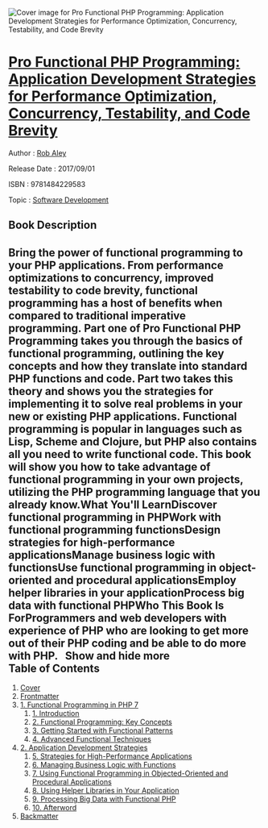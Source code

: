 ![Cover image for Pro Functional PHP Programming: Application Development Strategies for Performance Optimization, Concurrency, Testability, and Code Brevity](https://imgdetail.ebookreading.net/cover/cover/20200215/EB9781484229583.jpg)

[Pro Functional PHP Programming: Application Development Strategies for Performance Optimization, Concurrency, Testability, and Code Brevity](https://ebookreading.net/view/book/Pro+Functional+PHP+Programming%3A+Application+Development+Strategies+for+Performance+Optimization%2C+Concurrency%2C+Testability%2C+and+Code+Brevity-EB9781484229583_1.html "Pro Functional PHP Programming: Application Development Strategies for Performance Optimization, Concurrency, Testability, and Code Brevity")
====================================================================================================================

Author : [Rob Aley](https://ebookreading.net/search/author/Rob+Aley)

Release Date : 2017/09/01

ISBN : 9781484229583

Topic : [Software Development](https://ebookreading.net/search/category/software-development)

Book Description
-----------------

 Bring the power of functional programming to your PHP applications. From performance optimizations to concurrency, improved testability to code brevity, functional programming has a host of benefits when compared to traditional imperative programming. Part one of Pro Functional PHP Programming takes you through the basics of functional programming, outlining the key concepts and how they translate into standard PHP functions and code. Part two takes this theory and shows you the strategies for implementing it to solve real problems in your new or existing PHP applications. Functional programming is popular in languages such as Lisp, Scheme and Clojure, but PHP also contains all you need to write functional code. This book will show you how to take advantage of functional programming in your own projects, utilizing the PHP programming language that you already know.What You'll LearnDiscover functional programming in PHPWork with functional programming functionsDesign strategies for high-performance applicationsManage business logic with functionsUse functional programming in object-oriented and procedural applicationsEmploy helper libraries in your applicationProcess big data with functional PHPWho This Book Is ForProgrammers and web developers with experience of PHP who are looking to get more out of their PHP coding and be able to do more with PHP.          Show and hide more                
Table of Contents
-----------------

1. [Cover](https://ebookreading.net/view/book/Pro+Functional+PHP+Programming%3A+Application+Development+Strategies+for+Performance+Optimization%2C+Concurrency%2C+Testability%2C+and+Code+Brevity-EB9781484229583_1.html)
1. [Frontmatter](https://ebookreading.net/view/book/Pro+Functional+PHP+Programming%3A+Application+Development+Strategies+for+Performance+Optimization%2C+Concurrency%2C+Testability%2C+and+Code+Brevity-EB9781484229583_2.html)
1. [1. Functional Programming in PHP 7](https://ebookreading.net/view/book/Pro+Functional+PHP+Programming%3A+Application+Development+Strategies+for+Performance+Optimization%2C+Concurrency%2C+Testability%2C+and+Code+Brevity-EB9781484229583_3.html)
    1. [1. Introduction](https://ebookreading.net/view/book/Pro+Functional+PHP+Programming%3A+Application+Development+Strategies+for+Performance+Optimization%2C+Concurrency%2C+Testability%2C+and+Code+Brevity-EB9781484229583_4.html)
    1. [2. Functional Programming: Key Concepts](https://ebookreading.net/view/book/Pro+Functional+PHP+Programming%3A+Application+Development+Strategies+for+Performance+Optimization%2C+Concurrency%2C+Testability%2C+and+Code+Brevity-EB9781484229583_5.html)
    1. [3. Getting Started with Functional Patterns](https://ebookreading.net/view/book/Pro+Functional+PHP+Programming%3A+Application+Development+Strategies+for+Performance+Optimization%2C+Concurrency%2C+Testability%2C+and+Code+Brevity-EB9781484229583_6.html)
    1. [4. Advanced Functional Techniques](https://ebookreading.net/view/book/Pro+Functional+PHP+Programming%3A+Application+Development+Strategies+for+Performance+Optimization%2C+Concurrency%2C+Testability%2C+and+Code+Brevity-EB9781484229583_7.html)
1. [2. Application Development Strategies](https://ebookreading.net/view/book/Pro+Functional+PHP+Programming%3A+Application+Development+Strategies+for+Performance+Optimization%2C+Concurrency%2C+Testability%2C+and+Code+Brevity-EB9781484229583_8.html)
    1. [5. Strategies for High-Performance Applications](https://ebookreading.net/view/book/Pro+Functional+PHP+Programming%3A+Application+Development+Strategies+for+Performance+Optimization%2C+Concurrency%2C+Testability%2C+and+Code+Brevity-EB9781484229583_9.html)
    1. [6. Managing Business Logic with Functions](https://ebookreading.net/view/book/Pro+Functional+PHP+Programming%3A+Application+Development+Strategies+for+Performance+Optimization%2C+Concurrency%2C+Testability%2C+and+Code+Brevity-EB9781484229583_10.html)
    1. [7. Using Functional Programming in Objected-Oriented and Procedural Applications](https://ebookreading.net/view/book/Pro+Functional+PHP+Programming%3A+Application+Development+Strategies+for+Performance+Optimization%2C+Concurrency%2C+Testability%2C+and+Code+Brevity-EB9781484229583_11.html)
    1. [8. Using Helper Libraries in Your Application](https://ebookreading.net/view/book/Pro+Functional+PHP+Programming%3A+Application+Development+Strategies+for+Performance+Optimization%2C+Concurrency%2C+Testability%2C+and+Code+Brevity-EB9781484229583_12.html)
    1. [9. Processing Big Data with Functional PHP](https://ebookreading.net/view/book/Pro+Functional+PHP+Programming%3A+Application+Development+Strategies+for+Performance+Optimization%2C+Concurrency%2C+Testability%2C+and+Code+Brevity-EB9781484229583_13.html)
    1. [10. Afterword](https://ebookreading.net/view/book/Pro+Functional+PHP+Programming%3A+Application+Development+Strategies+for+Performance+Optimization%2C+Concurrency%2C+Testability%2C+and+Code+Brevity-EB9781484229583_14.html)
1. [Backmatter](https://ebookreading.net/view/book/Pro+Functional+PHP+Programming%3A+Application+Development+Strategies+for+Performance+Optimization%2C+Concurrency%2C+Testability%2C+and+Code+Brevity-EB9781484229583_15.html)
